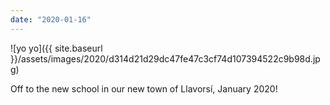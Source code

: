 ```yaml
---
date: "2020-01-16"
---
```


![yo yo]({{ site.baseurl }}/assets/images/2020/d314d21d29dc47fe47c3cf74d107394522c9b98d.jpg)

Off to the new school in our new town of Llavorsí, January 2020!
